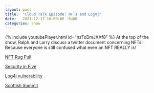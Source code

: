 ```yaml
---
layout: post
title:  "Cloud Talk Episode: NFTs and Log4j"
date:   2021-12-17 10:00:00 -0400
categories: show
--- 
```

{% include youtubePlayer.html id="nzToDmJXXf8" %}
At the top of the show, Ralph and Larry discuss a twitter document concerning NFTs! Because everyone is still confused what even an NFT REALLY is!

[NFT Rug Pull](https://cointelegraph.com/news/opensea-collector-pulls-the-rug-on-nfts-to-highlight-arbitrary-value)

[Security in Five](https://securityinfive.libsyn.com/)

[Log4j vulnerability](https://www.yahoo.com/video/nightmare-christmas-know-log4j-vulnerability-173200943.html)

[Scottish Summit](https://scottishsummit.com/)
